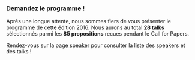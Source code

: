 ### Demandez le programme !

Après une longue attente, nous sommes fiers de vous présenter le programme de cette édition 2016.
Nous aurons au total **28 talks** sélectionnés parmi les **85 propositions** recues pendant le Call for Papers.

Rendez-vous sur la [page speaker](http://devfest.gdgparis.com/speakers) pour consulter la liste des speakers et des talks !

